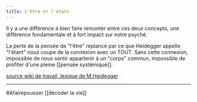 ```yaml
---
title: L'être et l'étant
---
```


Il y a une différence à bien faire remonter entre ces deux concepts, une différence fondamentale et à fort impact sur notre psyché.

La perte de la pensée de "l'être" replancé par ce que Heidegger appelle "l'étant" nous coupe de la connexion avec un TOUT. Sans cette connexion, impossible de nous sentir appartenir à un "corps" commun, impossible de profiter d'une pleine [[pensée systémique]].

[source wiki de travail, lexique de M.Heidegger](https://fr.wikipedia.org/wiki/Lexique_de_Martin_Heidegger#Oubli_de_l'être)

---
#Afairepousser [[décoder la vie]]